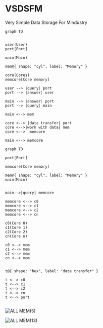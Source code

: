 # VSDSFM
Very Simple Data Storage For Mindustry

```mermaid
graph TD
  

user(User)
port[Port]

main(Main)

mem@{ shape: "cyl", label: "Memory" }

core(Cores)
memcore[Core memory]

user --> |query| port
port --> |answer| user

main --> |answer| port
port --> |query| main

main <--> mem    

core <--> |data transfer| port
core <-->|work with data| mem
core <-->  memcore
      
main <--> memcore 
```


```mermaid
graph TD
  
port[Port]

memcore[Core memory]

mem@{ shape: "cyl", label: "Memory" }
main(Main)


main-->|query| memcore

memcore <--> c0
memcore <--> c1
memcore <--> c2
memcore <--> cn

c0(Core 0)
c1(Core 1)
c2(Core 2)
cn(Core n)

c0 <--> mem
c1 <--> mem
c2 <--> mem
cn <--> mem


t@{ shape: "hex", label: "data transfer" }

t <--> c0
t <--> c1
t <--> c2
t <--> cn
t <--> port


```

![ALL MEM(5)](https://github.com/user-attachments/assets/5a8a88fd-0484-4747-9ad1-aa1cb0f7f76d)

![ALL MEM(13)](https://github.com/user-attachments/assets/cb9d8734-18cd-4cac-98fc-e3fd52ef70b4)


